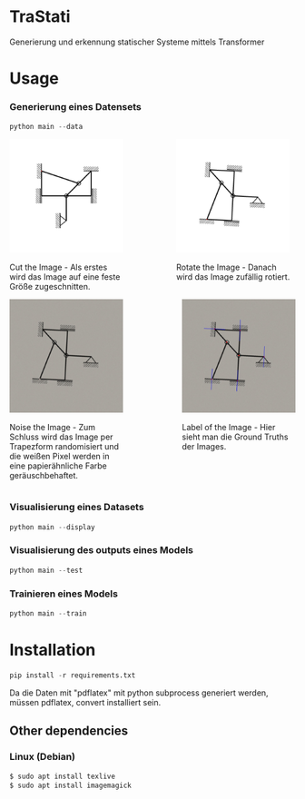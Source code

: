 # TraStati

Generierung und erkennung statischer Systeme mittels Transformer

# Usage

### Generierung eines Datensets

```python
python main --data
```

<div style="display: flex; flex-wrap: wrap; justify-content: space-between;">
  <div style="width: 200px; margin-right: 10px;">
    <img src="assets/cut_image.jpg" alt="Cut Image" style="width: 200px;">
    <p style="word-wrap: break-word;">Cut the Image - Als erstes wird das Image auf eine feste Größe zugeschnitten.</p>
  </div>
  
  <div style="width: 200px; margin-right: 10px;">
    <img src="assets/rotated_image.jpg" alt="Rotated Image" style="width: 200px;">
    <p style="word-wrap: break-word;">Rotate the Image - Danach wird das Image zufällig rotiert.</p>
  </div>
  
  <div style="width: 200px; margin-right: 10px;">
    <img src="assets/noised_image.jpg" alt="Noised Image" style="width: 200px;">
    <p style="word-wrap: break-word;">Noise the Image - Zum Schluss wird das Image per Trapezform randomisiert und die weißen Pixel werden in eine papierähnliche Farbe geräuschbehaftet.</p>
  </div>
  
  <div style="width: 200px;">
    <img src="assets/output_image.jpg" alt="Output Image" style="width: 200px;">
    <p style="word-wrap: break-word;">Label of the Image - Hier sieht man die Ground Truths der Images.</p>
  </div>
</div>

### Visualisierung eines Datasets

```python
python main --display
```

### Visualisierung des outputs eines Models

```python
python main --test
```

### Trainieren eines Models

```python
python main --train
```

# Installation

```python
pip install -r requirements.txt
```

Da die Daten mit "pdflatex" mit python subprocess generiert werden, müssen pdflatex, convert installiert sein.

## Other dependencies

### Linux (Debian)

```console
$ sudo apt install texlive
$ sudo apt install imagemagick

```
